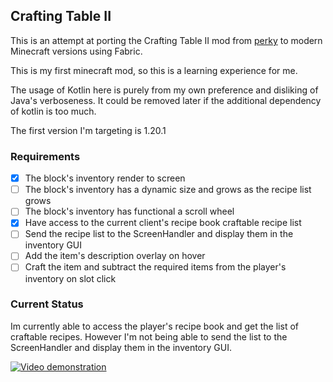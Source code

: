 ## Crafting Table II
This is an attempt at porting the Crafting Table II mod from [perky](https://github.com/perky/CraftingTableII) to modern Minecraft versions using Fabric.

This is my first minecraft mod, so this is a learning experience for me.

The usage of Kotlin here is purely from my own preference and disliking of Java's verboseness. It could be removed later if the additional dependency of kotlin is too much.

The first version I'm targeting is 1.20.1

### Requirements

- [x] The block's inventory render to screen
- [ ] The block's inventory has a dynamic size and grows as the recipe list grows
- [ ] The block's inventory has functional a scroll wheel 
- [x] Have access to the current client's recipe book craftable recipe list
- [ ] Send the recipe list to the ScreenHandler and display them in the inventory GUI
- [ ] Add the item's description overlay on hover
- [ ] Craft the item and subtract the required items from the player's inventory on slot click

### Current Status

Im currently able to access the player's recipe book and get the list of craftable recipes.
However I'm not being able to send the list to the ScreenHandler and display them in the inventory GUI.

[![Video demonstration]()](assets/ct2_wip.mp4)